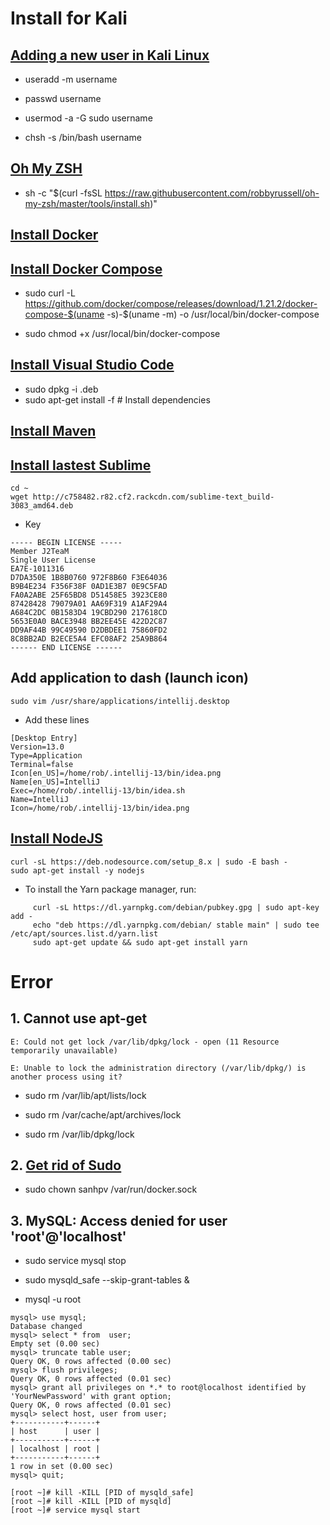 # Install for Kali
## [Adding a new user in Kali Linux](https://www.linkedin.com/pulse/20140502074357-79939846-adding-a-new-user-in-kali-linux)

- useradd -m username

- passwd username

- usermod -a -G sudo username

- chsh -s /bin/bash username
## [Oh My ZSH](https://github.com/robbyrussell/oh-my-zsh)

- sh -c "$(curl -fsSL https://raw.githubusercontent.com/robbyrussell/oh-my-zsh/master/tools/install.sh)"

## [Install Docker](https://www.ptrace-security.com/2017/06/14/hackontuesday-episode-7-how-to-install-docker-on-kali-linux-2017-1/)

## [Install Docker Compose](https://docs.docker.com/compose/install/)

- sudo curl -L https://github.com/docker/compose/releases/download/1.21.2/docker-compose-$(uname -s)-$(uname -m) -o /usr/local/bin/docker-compose

- sudo chmod +x /usr/local/bin/docker-compose

## [Install Visual Studio Code](https://code.visualstudio.com/docs/setup/linux#_installation)

- sudo dpkg -i <file>.deb
- sudo apt-get install -f # Install dependencies

## [Install Maven](http://www.baeldung.com/install-maven-on-windows-linux-mac)

## [Install lastest Sublime](http://docs.sublimetext.info/en/latest/getting_started/install.html)

```
cd ~
wget http://c758482.r82.cf2.rackcdn.com/sublime-text_build-3083_amd64.deb
```
- Key
```
----- BEGIN LICENSE -----
Member J2TeaM
Single User License
EA7E-1011316
D7DA350E 1B8B0760 972F8B60 F3E64036
B9B4E234 F356F38F 0AD1E3B7 0E9C5FAD
FA0A2ABE 25F65BD8 D51458E5 3923CE80
87428428 79079A01 AA69F319 A1AF29A4
A684C2DC 0B1583D4 19CBD290 217618CD
5653E0A0 BACE3948 BB2EE45E 422D2C87
DD9AF44B 99C49590 D2DBDEE1 75860FD2
8C8BB2AD B2ECE5A4 EFC08AF2 25A9B864
------ END LICENSE ------
```
## Add application to dash (launch icon)
```
sudo vim /usr/share/applications/intellij.desktop
```
- Add these lines
```
[Desktop Entry]
Version=13.0
Type=Application
Terminal=false
Icon[en_US]=/home/rob/.intellij-13/bin/idea.png
Name[en_US]=IntelliJ
Exec=/home/rob/.intellij-13/bin/idea.sh
Name=IntelliJ
Icon=/home/rob/.intellij-13/bin/idea.png
```
## [Install NodeJS](https://nodejs.org/en/download/package-manager/)

```
curl -sL https://deb.nodesource.com/setup_8.x | sudo -E bash -
sudo apt-get install -y nodejs
```
- To install the Yarn package manager, run:

```
     curl -sL https://dl.yarnpkg.com/debian/pubkey.gpg | sudo apt-key add -
     echo "deb https://dl.yarnpkg.com/debian/ stable main" | sudo tee /etc/apt/sources.list.d/yarn.list
     sudo apt-get update && sudo apt-get install yarn
```
# Error

## 1. Cannot use apt-get 

```
E: Could not get lock /var/lib/dpkg/lock - open (11 Resource temporarily unavailable)

E: Unable to lock the administration directory (/var/lib/dpkg/) is another process using it?
```

- sudo rm /var/lib/apt/lists/lock

- sudo rm /var/cache/apt/archives/lock

- sudo rm /var/lib/dpkg/lock

## 2. [Get rid of Sudo](https://unix.stackexchange.com/a/26077)

- sudo chown sanhpv /var/run/docker.sock

## 3. MySQL: Access denied for user 'root'@'localhost'

- sudo service mysql stop

- sudo mysqld_safe --skip-grant-tables &

- mysql -u root

``` mysql
mysql> use mysql;
Database changed
mysql> select * from  user;
Empty set (0.00 sec)
mysql> truncate table user;
Query OK, 0 rows affected (0.00 sec)
mysql> flush privileges;
Query OK, 0 rows affected (0.01 sec)
mysql> grant all privileges on *.* to root@localhost identified by 'YourNewPassword' with grant option;
Query OK, 0 rows affected (0.01 sec)
mysql> select host, user from user;
+-----------+------+
| host      | user |
+-----------+------+
| localhost | root |
+-----------+------+
1 row in set (0.00 sec)
mysql> quit;
```
```
[root ~]# kill -KILL [PID of mysqld_safe]
[root ~]# kill -KILL [PID of mysqld]
[root ~]# service mysql start
```



